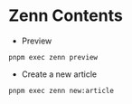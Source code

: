 # Zenn Contents

- Preview

```shell
pnpm exec zenn preview
```

- Create a new article

```shell
pnpm exec zenn new:article
```
